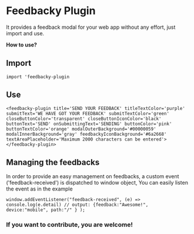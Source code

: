 # Feedbacky Plugin

It provides a feedback modal for your web app without any effort, just import and use.

**How to use?**

## Import

`import 'feedbacky-plugin`

## Use

`<feedbacky-plugin
          title='SEND YOUR FEEDBACK'
          titleTextColor='purple'
          submitText='WE HAVE GOT YOUR FEEDBACK'
          submitTextColor='green'
          closeButtonColor='transparent'
          closeButtonIconColor='black'
          buttonText='SEND'
          onSubmittingText='SENDING'
          buttonColor='pink'
          buttonTextColor='orange'
          modalOuterBackground='#00000059'
          modalInnerBackground='gray'
          feedbackyIconBackground='#6a2668'
          textAreaPlaceholder='Maximum 2000 characters can be entered'>
        </feedbacky-plugin>`

## **Managing the feedbacks**

In order to provide an easy management on feedbacks, a custom event ('feedback-received') is dispatched to window object, You can easily listen the event as in the example

`window.addEventListener("feedback-received", (e) =>
			console.log(e.detail) // output: {feedback:"Awesome!", device:"mobile", path:"/" }
		);`

### If you want to contribute, you are welcome!
